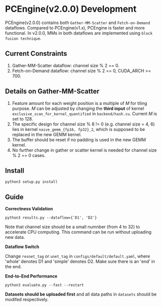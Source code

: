 # PCEngine(v2.0.0) Development
PCEngine(v2.0.0) contains both `Gather-MM-Scatter` and `Fetch-on-Demand` dataflows. Compared to PCEngine(v1.x), PCEngine is faster and more functional. In v2.0.0, MMs in both dataflows are implemented using `block fusion technique`. 

## Current Constraints 
1. Gather-MM-Scatter dataflow: channel size % 2 == 0.
2. Fetch-on-Demand dataflow: channel size % 2 == 0, CUDA_ARCH >= 700.

## Details on Gather-MM-Scatter
1. Feature amount for each weight position is a multiple of _M_ for tiling purpose. _M_ can be adjusted by changing the **third input** of kernel `exclusive_scan_for_kernel_quantified` in `backend/hash.cu`. Current _M_ is set to 128.
2. The specific design for channel size % 8 != 0 (e.g. channel size = 4, 6) lies in kernel `naive_gemm_{fp16, fp32}_2`, which is supposed to be replaced in the new GEMM kernel. 
3. The buffer should be reset if no padding is used in the new GEMM kernel.
4. No further change in gather or scatter kernel is needed for channel size % 2 == 0 cases.

## Install
`python3 setup.py install`

## Guide
**Correctness Validation**

`python3 results.py --dataflow={'D1', 'D2'}`

Note that channel size should be a small numnber (from 4 to 32) to accelerate CPU computing. This command can be run without uploading new data.

**Dataflow Switch**

Change `resnet_tag` or `unet_tag` in `configs/default/default.yaml`, where 'whole' denotes D1 and 'simple' denotes D2. Make sure there is an 'end' in the end.

**End-to-End Performance**

`python3 evaluate.py --fast --restart`

**Datasets should be uploaded first** and all data paths in `datasets` should be modifed respectively.




